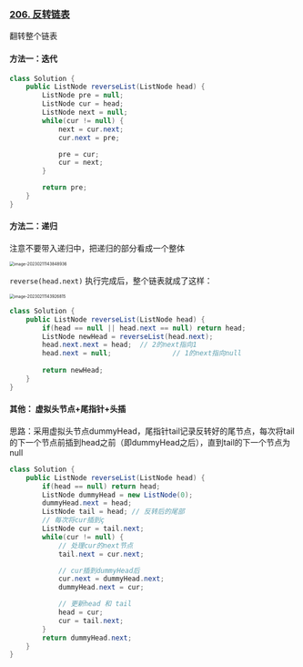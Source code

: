 ### [206. 反转链表](https://leetcode.cn/problems/reverse-linked-list/)

翻转整个链表

#### 方法一：迭代

```java
class Solution {
    public ListNode reverseList(ListNode head) {
        ListNode pre = null;
        ListNode cur = head;
        ListNode next = null;
        while(cur != null) {
            next = cur.next;
            cur.next = pre;

            pre = cur;
            cur = next;
        }

        return pre;
    }
}
```

#### 方法二：递归

注意不要带入递归中，把递归的部分看成一个整体

<img src="https://cdn.jsdelivr.net/gh/iamk123/typora@main/uPic/2023/09/17/19443716949510771694951077878eI2tNK-14384916760975291676097529032uZlQdc-image-20230211143848936.png" alt="image-20230211143848936" style="zoom:50%;" />

`reverse(head.next)` 执行完成后，整个链表就成了这样：

<img src="https://cdn.jsdelivr.net/gh/iamk123/typora@main/uPic/2023/09/17/19454716949511471694951147340nRF8U1-image-20230211143926815.png" alt="image-20230211143926815" style="zoom:50%;" />

```java
class Solution {
    public ListNode reverseList(ListNode head) {   
        if(head == null || head.next == null) return head;
        ListNode newHead = reverseList(head.next);
        head.next.next = head;	// 2的next指向1
        head.next = null;				// 1的next指向null
        
        return newHead;
    }
}
```









#### 其他： 虚拟头节点+尾指针+头插

思路：采用虚拟头节点dummyHead，尾指针tail记录反转好的尾节点，每次将tail的下一个节点前插到head之前（即dummyHead之后），直到tail的下一个节点为null

```java
class Solution {
    public ListNode reverseList(ListNode head) {
        if(head == null) return head;
        ListNode dummyHead = new ListNode(0);
        dummyHead.next = head;
        ListNode tail = head; // 反转后的尾部
        // 每次将cur插到ç
        ListNode cur = tail.next;
        while(cur != null) {
            // 处理cur的next节点
            tail.next = cur.next;

            // cur插到dummyHead后
            cur.next = dummyHead.next;
            dummyHead.next = cur;

            // 更新head 和 tail
            head = cur;
            cur = tail.next;
        }
        return dummyHead.next;
    }
}
```


